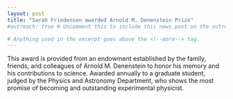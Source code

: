 ```yaml
---
layout: post
title: "Sarah Friedensen awarded Arnold M. Denenstein Prize"
#outreach: true # Uncomment this to include this news post on the outreach page.

# Anything used in the excerpt goes above the <!--more--> tag.
---
```


This award is provided from an endowment established by the family, friends, and colleagues of Arnold M. Denenstein to honor his memory and his contributions to science. Awarded annually to a graduate student, judged by the Physics and Astronomy Department, who shows the most promise of becoming and outstanding experimental physicist.

<!--more-->
